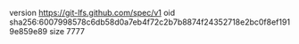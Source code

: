 version https://git-lfs.github.com/spec/v1
oid sha256:6007998578c6db58d0a7eb4f72c2b7b8874f24352718e2bc0f8ef1919e859e89
size 7777
